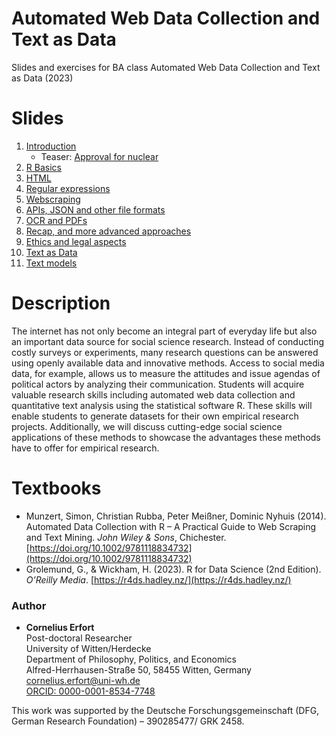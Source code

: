 # Automated Web Data Collection and Text as Data
Slides and exercises for BA class Automated Web Data Collection and Text as Data (2023)

# Slides

1. [Introduction](https://htmlpreview.github.io/?https://github.com/cornelius-erfort/web-data-and-text-r/blob/main/slides/01-introduction.html)
   - Teaser: [Approval for nuclear](https://htmlpreview.github.io/?https://github.com/cornelius-erfort/web-data-and-text-r/blob/main/slides/01-nuclear.html)
3. [R Basics](https://htmlpreview.github.io/?https://github.com/cornelius-erfort/web-data-and-text-r/blob/main/slides/02-basics.html)
4. [HTML](https://htmlpreview.github.io/?https://github.com/cornelius-erfort/web-data-and-text-r/blob/main/slides/03-html.html)
5. [Regular expressions](https://htmlpreview.github.io/?https://github.com/cornelius-erfort/web-data-and-text-r/blob/main/slides/04-regex.html)
6. [Webscraping](https://htmlpreview.github.io/?https://github.com/cornelius-erfort/web-data-and-text-r/blob/main/slides/05-webscraping.html)
7. [APIs, JSON and other file formats](https://htmlpreview.github.io/?https://github.com/cornelius-erfort/web-data-and-text-r/blob/main/slides/06-apis-json.html)
8. [OCR and PDFs](https://htmlpreview.github.io/?https://github.com/cornelius-erfort/web-data-and-text-r/blob/main/slides/07-ocr-and-pdfs.html)
9. [Recap, and more advanced approaches](https://htmlpreview.github.io/?https://github.com/cornelius-erfort/web-data-and-text-r/blob/main/slides/08-recap.html)
10. [Ethics and legal aspects](https://htmlpreview.github.io/?https://github.com/cornelius-erfort/web-data-and-text-r/blob/main/slides/09-ethics-and-legal.html)
11. [Text as Data](https://htmlpreview.github.io/?https://github.com/cornelius-erfort/web-data-and-text-r/blob/main/slides/10-text-as-data.html)
12. [Text models](https://htmlpreview.github.io/?https://github.com/cornelius-erfort/web-data-and-text-r/blob/main/slides/11-text-models.html)


# Description

The internet has not only become an integral part of everyday life but also an important data source for social science research. Instead of conducting costly surveys or experiments, many research questions can be answered using openly available data and innovative methods. Access to social media data, for example, allows us to measure the attitudes and issue agendas of political actors by analyzing their communication. Students will acquire valuable research skills including automated web data collection and quantitative text analysis using the statistical software R. These skills will enable students to generate datasets for their own empirical research projects. Additionally, we will discuss cutting-edge social science applications of these methods to showcase the advantages these methods have to offer for empirical research.


# Textbooks

- Munzert, Simon, Christian Rubba, Peter Meißner, Dominic Nyhuis (2014). Automated Data Collection with R – A Practical Guide to Web Scraping and Text Mining. *John Wiley & Sons*, Chichester. [https://doi.org/10.1002/9781118834732](https://doi.org/10.1002/9781118834732)
- Grolemund, G., & Wickham, H. (2023). R for Data Science (2nd Edition). *O’Reilly Media*. [https://r4ds.hadley.nz/](https://r4ds.hadley.nz/)



### Author
- **Cornelius Erfort**  
  Post-doctoral Researcher  
  University of Witten/Herdecke  
  Department of Philosophy, Politics, and Economics  
  Alfred-Herrhausen-Straße 50, 58455 Witten, Germany  
  [cornelius.erfort@uni-wh.de](mailto:cornelius.erfort@uni-wh.de)  
  [ORCID: 0000-0001-8534-7748](https://orcid.org/0000-0001-8534-7748)

This work was supported by the Deutsche Forschungsgemeinschaft (DFG, German Research Foundation) – 390285477/ GRK 2458.

